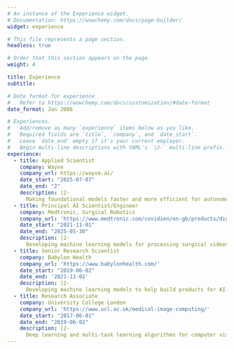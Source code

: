 ```yaml
---
# An instance of the Experience widget.
# Documentation: https://wowchemy.com/docs/page-builder/
widget: experience

# This file represents a page section.
headless: true

# Order that this section appears on the page.
weight: 4

title: Experience
subtitle:

# Date format for experience
#   Refer to https://wowchemy.com/docs/customization/#date-format
date_format: Jan 2006

# Experiences.
#   Add/remove as many `experience` items below as you like.
#   Required fields are `title`, `company`, and `date_start`.
#   Leave `date_end` empty if it's your current employer.
#   Begin multi-line descriptions with YAML's `|2-` multi-line prefix.
experience:
  - title: Applied Scientist
    company: Wayve 
    company_url: https://wayve.ai/
    date_start: "2025-07-07"
    date_end: "2"
    description: |2-
      Making foundational models faster and more efficient for autonomous vehicles
  - title: Principal AI Scientist/Engineer   
    company: Medtronic, Surgical Robotics
    company_url: 'https://www.medtronic.com/covidien/en-gb/products/digital-surgery.html?sfdcid=7014O000001JF3G&cid=PPC:GOOG:%2Btouch%20%2Bsurgery%20%2Bmedtronic:ras-hugo&ef_id=CjwKCAjw2K6lBhBXEiwA5RjtCURwi_Fzxqer3WneVRPlgDTSO4X3gDsuh114fh2wCoPo1ERMbvyzRxoCiesQAvD_BwE:G:s&s_kwcid=AL!18272!3!525862558723!b!!g!!%2Btouch%20%2Bsurgery%20%2Bmedtronic!12117747053!118230064924'
    date_start: "2021-11-01"
    date_end: "2025-05-30"
    description: |2-
      Developing machine learning models for processing surgical videos for AI-assisted surgery.
  - title: Senior Research Scientist   
    company: Babylon Health
    company_url: 'https://www.babylonhealth.com/'
    date_start: "2019-06-02"
    date_end: '2021-11-01'
    description: |2-
      Developing machine learning models to help build products for AI-driven health care.
  - title: Research Associate
    company: University College London
    company_url: 'https://www.ucl.ac.uk/medical-image-computing/'
    date_start: "2017-06-01"
    date_end: "2019-06-02"
    description: |2-
      Deep learning and multi-task learning algorithms for computer vision and medical image computing.
---
```

